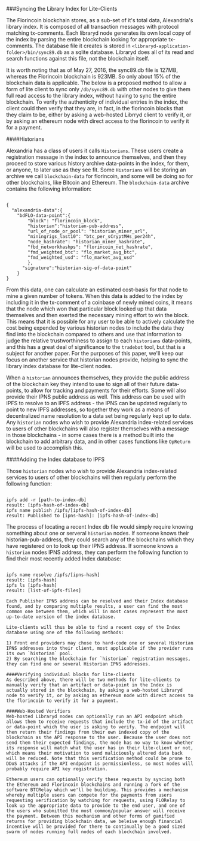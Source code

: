 ###Syncing the Library Index for Lite-Clients

The Florincoin blockchain stores, as a sub-set of it's total data, Alexandria's library index. It is composed of all transaction messages with protocol matching tx-comments. Each libraryd node generates its own local copy of the index by parsing the entire blockchain looking for appropriate tx-comments. The database file it creates is stored in `<libraryd-application-folder>/bin/sync89.db` as a sqlite database. Libraryd does all of its read and search functions against this file, not the blockchain itself.  

It is worth noting that as of May 27, 2016, the sync89.db file is 127MB, whereas the Florincoin blockchain is 923MB. So only about 15% of the blockchain data is applicable. The below is a proposed method to allow a form of lite client to sync only `/db/sync89.db` with other nodes to give them full read access to the library index, without having to sync the entire blockchain. To verify the authenticity of individual entries in the index, the client could then verify that they are, in fact, in the florincoin blocks that they claim to be, either by asking a web-hosted Librryd client to verify it, or by asking an ethereum node with direct access to the florincoin to verify it for a payment.  

####Historians

Alexandria has a class of users it calls `Historians`. These users create a registration message in the index to announce themselves, and then they proceed to store various history archive data-points in the index, for them, or anyone, to later use as they see fit. Some `Historians` will be storing an archive we call `blockchain-data` for florincoin, and some will be doing so for other blockchains, like Bitcoin and Ethereum. The `blockchain-data` archive contains the following information:
<pre><code>
{
  "alexandria-data":{
    "bdFLO-data-point":{
        "block": "florincoin_block",
        "historian":"historian-pub-address",        
        "url_of_node_or_pool": "historian_miner_url",
        "miningrigs_last10": "btc_per_sCryptMHs_per24h",
        "node_hashrate": "historian_miner_hashrate",
        "fbd_networkhashps": "florincoin_net_hashrate",
        "fmd_weighted_btc": "flo_market_avg_btc",
        "fmd_weighted_usd": "flo_market_avg_usd"
        },
      "signature":"historian-sig-of-data-point"
    }
}
</code></pre>

From this data, one can calculate an estimated cost-basis for that node to mine a given number of tokens. When this data is added to the index by including it in the tx-comment of a coinbase of newly mined coins, it means that the node which won that particular block looked up that data themselves and then exerted the necessary mining effort to win the block. This means that it is possible for any user to be able to actively calculate the cost being expended by various historian nodes to include the data they find into the blockchain compared to others and use that information to judge the relative trustworthiness to assign to each `historians` data-points, and this has a great deal of significance to the `tradebot` tool, but that is a subject for another paper. For the purposes of this paper, we'll keep our focus on another service that historian nodes provide, helping to sync the library index database for lite-client nodes.  

When a `historian` announces themselves, they provide the public address of the blockchain key they intend to use to sign all of their future data-points, to allow for tracking and payments for their efforts. Some will also provide their IPNS public address as well. This address can be used with IPFS to resolve to an IPFS address - the IPNS can be updated regularly to point to new IPFS addresses, so together they work as a means of decentralized name resolution to a data set being regularly kept up to date. Any `historian` nodes who wish to provide Alexandria index-related services to users of other blockchains will also register themselves with a message in those blockchains - in some cases there is a method built into the blockchain to add arbitrary data, and in other cases functions like `OpReturn` will be used to accomplish this.  

####Adding the Index database to IPFS

Those `historian` nodes who wish to provide Alexandria index-related services to users of other blockchains will then regularly perform the following function:  
<pre><code>
ipfs add -r [path-to-index-db]
result: [ipfs-hash-of-index-db]
ipfs name publish /ipfs/[ipfs-hash-of-index-db]
result: Published to [ipns-hash]: [ipfs-hash-of-index-db]
</code></pre>

The process of locating a recent Index db file would simply require knowing something about one or serveral `historian` nodes. If someone knows their historian-pub-address, they could search any of the blockchains which they have registered on to look up their IPNS address. If someone knows a `historian` nodes IPNS address, they can perform the following function to find their most recently added Index database:  
<pre><code>
ipfs name resolve /ipfs/[ipns-hash]
result: [ipfs-hash]
ipfs ls [ipfs-hash]
result: [list-of-ipfs-files]

Each Publisher IPNS address can be resolved and their Index database found, and by comparing multiple results, a user can find the most common one between them, which will in most cases represent the most up-to-date version of the index database.  

Lite-clients will thus be able to find a recent copy of the Index database using one of the following methods:  

1) Front end providers may chose to hard-code one or several Historian IPNS addresses into their client, most applicable if the provider runs its own `historian` pool. 
2) By searching the blockchain for `historian` registration messages, they can find one or several Historian IPNS addresses.  

####Verifying individual blocks for lite-clients  
As described above, there will be two methods for lite-clients to manually verify that an artifact or data-point in the Index is actually stored in the blockchain, by asking a web-hosted Libraryd node to verify it, or by asking an ethereum node with direct access to the florincoin to verify it for a payment.  

####Web-Hosted Verifiers
Web-hosted Libraryd nodes can optionally run an API endpoint which allows them to receive requests that include the tx-id of the artifact or data-point which the user is asking to verify. The endpoint will then return their findings from their own indexed copy of the blockchain as the API response to the user. Because the user does not send them their expected findings, the node has no way to know whether its response will match what the user has in their lite-client or not, which means their motivation to send maliciously altered data back will be reduced. Note that this verification method could be prone to DDoS attacks if the API endpoint is permissionless, so most nodes will probably require API key registration.  

Ethereum users can optionally verify these requests by syncing both the Ethereum and Florincoin blockchains and running a fork of the software BTCRelay which we'll be building. This provides a mechanism whereby multiple users can compete for the payments from users requesting verification by watching for requests, using FLORelay to look up the appropriate data to provide to the end user, and one of the users who submitted the most common/popular answer will receive the payment. Between this mechanism and other forms of gamified returns for providing blockchain data, we beleive enough financial incentive will be provided for there to continually be a good sized swarm of nodes running full nodes of each blockchain involved.  
